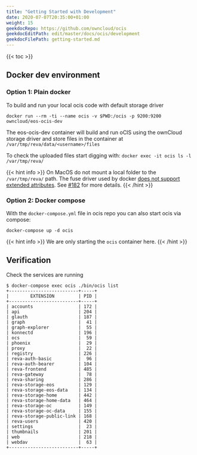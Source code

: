 ```yaml
---
title: "Getting Started with Development"
date: 2020-07-07T20:35:00+01:00
weight: 15
geekdocRepo: https://github.com/owncloud/ocis
geekdocEditPath: edit/master/docs/ocis/development
geekdocFilePath: getting-started.md
---
```


{{< toc >}}

## Docker dev environment

### Option 1: Plain docker

To build and run your local ocis code with default storage driver

```
docker run --rm -ti --name ocis -v $PWD:/ocis -p 9200:9200 owncloud/eos-ocis-dev
```

The eos-ocis-dev container will build and run oCIS using the ownCloud storage driver and store files in the container at `/var/tmp/reva/data/<username>/files`

To check the uploaded files start digging with: `docker exec -it ocis ls -l /var/tmp/reva/`

{{< hint info >}}
On MacOS do not mount a local folder to the `/var/tmp/reva/` path. The fuse driver used by docker [does not support extended attributes](https://docs.docker.com/v18.09/docker-for-mac/osxfs/). See [#182](https://github.com/owncloud/ocis/issues/182) for more details.
{{< /hint >}}


### Option 2: Docker compose

With the `docker-compose.yml` file in ocis repo you can also start ocis via compose:

```
docker-compose up -d ocis
```

{{< hint info >}}
We are only starting the `ocis` container here.
{{< /hint >}}

## Verification

Check the services are running

```
$ docker-compose exec ocis ./bin/ocis list
+--------------------------+-----+
|        EXTENSION         | PID |
+--------------------------+-----+
| accounts                 | 172 |
| api                      | 204 |
| glauth                   | 187 |
| graph                    |  41 |
| graph-explorer           |  55 |
| konnectd                 | 196 |
| ocs                      |  59 |
| phoenix                  |  29 |
| proxy                    |  22 |
| registry                 | 226 |
| reva-auth-basic          |  96 |
| reva-auth-bearer         | 104 |
| reva-frontend            | 485 |
| reva-gateway             |  78 |
| reva-sharing             | 286 |
| reva-storage-eos         | 129 |
| reva-storage-eos-data    | 134 |
| reva-storage-home        | 442 |
| reva-storage-home-data   | 464 |
| reva-storage-oc          | 149 |
| reva-storage-oc-data     | 155 |
| reva-storage-public-link | 168 |
| reva-users               | 420 |
| settings                 |  23 |
| thumbnails               | 201 |
| web                      | 218 |
| webdav                   |  63 |
+--------------------------+-----+
```
